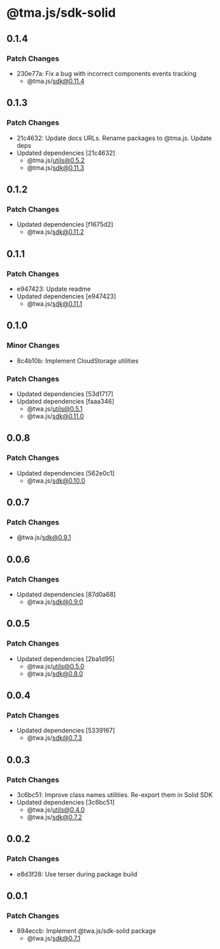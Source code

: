 # @tma.js/sdk-solid

## 0.1.4

### Patch Changes

- 230e77a: Fix a bug with incorrect components events tracking
  - @tma.js/sdk@0.11.4

## 0.1.3

### Patch Changes

- 21c4632: Update docs URLs. Rename packages to @tma.js. Update deps
- Updated dependencies [21c4632]
  - @tma.js/utils@0.5.2
  - @tma.js/sdk@0.11.3

## 0.1.2

### Patch Changes

- Updated dependencies [f1675d2]
  - @twa.js/sdk@0.11.2

## 0.1.1

### Patch Changes

- e947423: Update readme
- Updated dependencies [e947423]
  - @twa.js/sdk@0.11.1

## 0.1.0

### Minor Changes

- 8c4b10b: Implement CloudStorage utilities

### Patch Changes

- Updated dependencies [53d1717]
- Updated dependencies [faaa346]
  - @twa.js/utils@0.5.1
  - @twa.js/sdk@0.11.0

## 0.0.8

### Patch Changes

- Updated dependencies [562e0c1]
  - @twa.js/sdk@0.10.0

## 0.0.7

### Patch Changes

- @twa.js/sdk@0.9.1

## 0.0.6

### Patch Changes

- Updated dependencies [87d0a68]
  - @twa.js/sdk@0.9.0

## 0.0.5

### Patch Changes

- Updated dependencies [2ba1d95]
  - @twa.js/utils@0.5.0
  - @twa.js/sdk@0.8.0

## 0.0.4

### Patch Changes

- Updated dependencies [5339167]
  - @twa.js/sdk@0.7.3

## 0.0.3

### Patch Changes

- 3c6bc51: Improve class names utilities. Re-export them in Solid SDK
- Updated dependencies [3c6bc51]
  - @twa.js/utils@0.4.0
  - @twa.js/sdk@0.7.2

## 0.0.2

### Patch Changes

- e8d3f28: Use terser during package build

## 0.0.1

### Patch Changes

- 894eccb: Implement @twa.js/sdk-solid package
  - @twa.js/sdk@0.7.1
